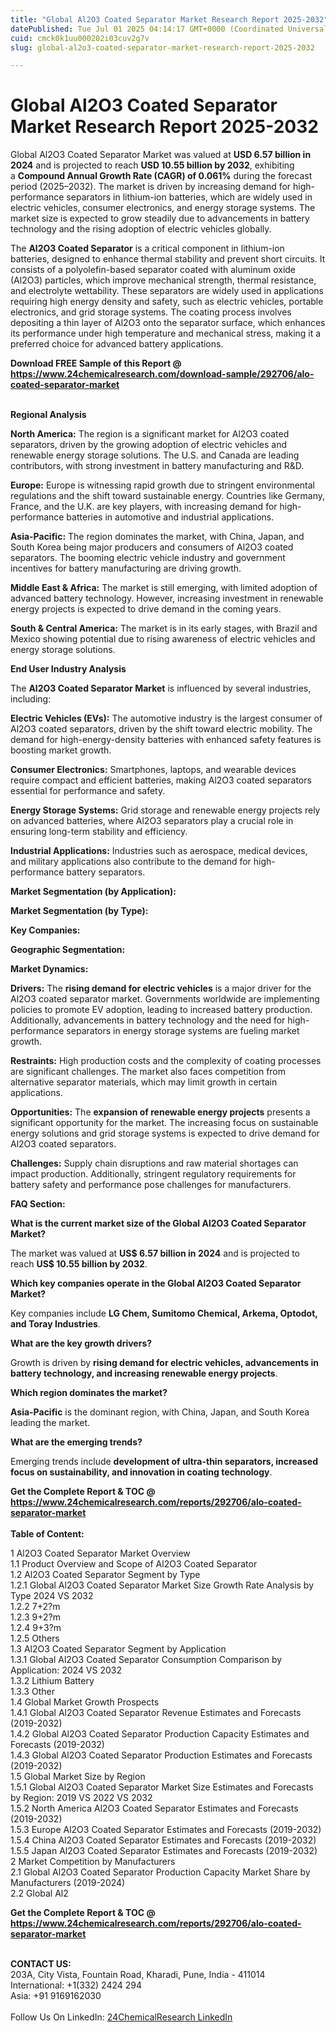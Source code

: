 ```yaml
---
title: "Global Al2O3 Coated Separator Market Research Report 2025-2032"
datePublished: Tue Jul 01 2025 04:14:17 GMT+0000 (Coordinated Universal Time)
cuid: cmck0k1uu000202i03cuv2g7v
slug: global-al2o3-coated-separator-market-research-report-2025-2032

---
```


# Global Al2O3 Coated Separator Market Research Report 2025-2032

<p>Global Al2O3 Coated Separator Market was valued at <strong>USD 6.57 billion in 2024</strong> and is projected to reach <strong>USD 10.55 billion by 2032</strong>, exhibiting a <strong>Compound Annual Growth Rate (CAGR) of 0.061%</strong> during the forecast period (2025–2032). The market is driven by increasing demand for high-performance separators in lithium-ion batteries, which are widely used in electric vehicles, consumer electronics, and energy storage systems. The market size is expected to grow steadily due to advancements in battery technology and the rising adoption of electric vehicles globally.</p><p>

</p><p>The <strong>Al2O3 Coated Separator</strong> is a critical component in lithium-ion batteries, designed to enhance thermal stability and prevent short circuits. It consists of a polyolefin-based separator coated with aluminum oxide (Al2O3) particles, which improve mechanical strength, thermal resistance, and electrolyte wettability. These separators are widely used in applications requiring high energy density and safety, such as electric vehicles, portable electronics, and grid storage systems. The coating process involves depositing a thin layer of Al2O3 onto the separator surface, which enhances its performance under high temperature and mechanical stress, making it a preferred choice for advanced battery applications.</p><div><b>Download FREE Sample of this Report @ 
            <a href="https://www.24chemicalresearch.com/download-sample/292706/alo-coated-separator-market">
            https://www.24chemicalresearch.com/download-sample/292706/alo-coated-separator-market</a></b></div><br><p>
<strong>Regional Analysis</strong>
</p><p>

</p><p><strong>North America:</strong> The region is a significant market for Al2O3 coated separators, driven by the growing adoption of electric vehicles and renewable energy storage solutions. The U.S. and Canada are leading contributors, with strong investment in battery manufacturing and R&amp;D.</p><p>
</p><p><strong>Europe:</strong> Europe is witnessing rapid growth due to stringent environmental regulations and the shift toward sustainable energy. Countries like Germany, France, and the U.K. are key players, with increasing demand for high-performance batteries in automotive and industrial applications.</p><p>
</p><p><strong>Asia-Pacific:</strong> The region dominates the market, with China, Japan, and South Korea being major producers and consumers of Al2O3 coated separators. The booming electric vehicle industry and government incentives for battery manufacturing are driving growth.</p><p>
</p><p><strong>Middle East &amp; Africa:</strong> The market is still emerging, with limited adoption of advanced battery technology. However, increasing investment in renewable energy projects is expected to drive demand in the coming years.</p><p>
</p><p><strong>South &amp; Central America:</strong> The market is in its early stages, with Brazil and Mexico showing potential due to rising awareness of electric vehicles and energy storage solutions.</p><p>
<strong>End User Industry Analysis</strong>
</p><p>

</p><p>The <strong>Al2O3 Coated Separator Market</strong> is influenced by several industries, including:</p><p>
</p><p><strong>Electric Vehicles (EVs):</strong> The automotive industry is the largest consumer of Al2O3 coated separators, driven by the shift toward electric mobility. The demand for high-energy-density batteries with enhanced safety features is boosting market growth.</p><p>
</p><p><strong>Consumer Electronics:</strong> Smartphones, laptops, and wearable devices require compact and efficient batteries, making Al2O3 coated separators essential for performance and safety.</p><p>
</p><p><strong>Energy Storage Systems:</strong> Grid storage and renewable energy projects rely on advanced batteries, where Al2O3 separators play a crucial role in ensuring long-term stability and efficiency.</p><p>
</p><p><strong>Industrial Applications:</strong> Industries such as aerospace, medical devices, and military applications also contribute to the demand for high-performance battery separators.</p><p>

<strong>Market Segmentation (by Application):</strong></p><p>
</p><p>

<strong>Market Segmentation (by Type):</strong></p><p>
</p><p>

<strong>Key Companies:</strong></p><p>
</p><p>

<strong>Geographic Segmentation:</strong></p><p>
</p><p>

<strong>Market Dynamics:</strong></p><p>
</p><p><strong>Drivers:</strong> The <strong>rising demand for electric vehicles</strong> is a major driver for the Al2O3 coated separator market. Governments worldwide are implementing policies to promote EV adoption, leading to increased battery production. Additionally, advancements in battery technology and the need for high-performance separators in energy storage systems are fueling market growth.</p><p>
</p><p><strong>Restraints:</strong> High production costs and the complexity of coating processes are significant challenges. The market also faces competition from alternative separator materials, which may limit growth in certain applications.</p><p>
</p><p><strong>Opportunities:</strong> The <strong>expansion of renewable energy projects</strong> presents a significant opportunity for the market. The increasing focus on sustainable energy solutions and grid storage systems is expected to drive demand for Al2O3 coated separators.</p><p>
</p><p><strong>Challenges:</strong> Supply chain disruptions and raw material shortages can impact production. Additionally, stringent regulatory requirements for battery safety and performance pose challenges for manufacturers.</p><p>

<strong>FAQ Section:</strong></p><p>
</p><p><strong>What is the current market size of the Global Al2O3 Coated Separator Market?</strong></p><p>
</p><p>The market was valued at <strong>US$ 6.57 billion in 2024</strong> and is projected to reach <strong>US$ 10.55 billion by 2032</strong>.</p><p>
</p><p><strong>Which key companies operate in the Global Al2O3 Coated Separator Market?</strong></p><p>
</p><p>Key companies include <strong>LG Chem, Sumitomo Chemical, Arkema, Optodot, and Toray Industries</strong>.</p><p>
</p><p><strong>What are the key growth drivers?</strong></p><p>
</p><p>Growth is driven by <strong>rising demand for electric vehicles, advancements in battery technology, and increasing renewable energy projects</strong>.</p><p>
</p><p><strong>Which region dominates the market?</strong></p><p>
</p><p><strong>Asia-Pacific</strong> is the dominant region, with China, Japan, and South Korea leading the market.</p><p>
</p><p><strong>What are the emerging trends?</strong></p><p>
</p><p>Emerging trends include <strong>development of ultra-thin separators, increased focus on sustainability, and innovation in coating technology</strong>.</p>

<div><b>Get the Complete Report & TOC @ 
            <a href="https://www.24chemicalresearch.com/reports/292706/alo-coated-separator-market">
            https://www.24chemicalresearch.com/reports/292706/alo-coated-separator-market</a></b></div><br>
            <b>Table of Content:</b><p>1 Al2O3 Coated Separator Market Overview<br />
    1.1 Product Overview and Scope of Al2O3 Coated Separator<br />
    1.2 Al2O3 Coated Separator Segment by Type<br />
        1.2.1 Global Al2O3 Coated Separator Market Size Growth Rate Analysis by Type 2024 VS 2032<br />
        1.2.2 7+2?m<br />
        1.2.3 9+2?m<br />
        1.2.4 9+3?m<br />
        1.2.5 Others<br />
    1.3 Al2O3 Coated Separator Segment by Application<br />
        1.3.1 Global Al2O3 Coated Separator Consumption Comparison by Application: 2024 VS 2032<br />
        1.3.2 Lithium Battery<br />
        1.3.3 Other<br />
    1.4 Global Market Growth Prospects<br />
        1.4.1 Global Al2O3 Coated Separator Revenue Estimates and Forecasts (2019-2032)<br />
        1.4.2 Global Al2O3 Coated Separator Production Capacity Estimates and Forecasts (2019-2032)<br />
        1.4.3 Global Al2O3 Coated Separator Production Estimates and Forecasts (2019-2032)<br />
    1.5 Global Market Size by Region<br />
        1.5.1 Global Al2O3 Coated Separator Market Size Estimates and Forecasts by Region: 2019 VS 2022 VS 2032<br />
        1.5.2 North America Al2O3 Coated Separator Estimates and Forecasts (2019-2032)<br />
        1.5.3 Europe Al2O3 Coated Separator Estimates and Forecasts (2019-2032)<br />
        1.5.4 China Al2O3 Coated Separator Estimates and Forecasts (2019-2032)<br />
        1.5.5 Japan Al2O3 Coated Separator Estimates and Forecasts (2019-2032)<br />
2 Market Competition by Manufacturers<br />
    2.1 Global Al2O3 Coated Separator Production Capacity Market Share by Manufacturers (2019-2024)<br />
    2.2 Global Al2</p>

<div><b>Get the Complete Report & TOC @ 
            <a href="https://www.24chemicalresearch.com/reports/292706/alo-coated-separator-market">
            https://www.24chemicalresearch.com/reports/292706/alo-coated-separator-market</a></b></div><br>

<b>CONTACT US:</b><br>
            203A, City Vista, Fountain Road, Kharadi, Pune, India - 411014<br>
            International: +1(332) 2424 294<br>
            Asia: +91 9169162030 <br><br>
            Follow Us On LinkedIn: <a href="https://www.linkedin.com/company/24chemicalresearch/">24ChemicalResearch LinkedIn</a>